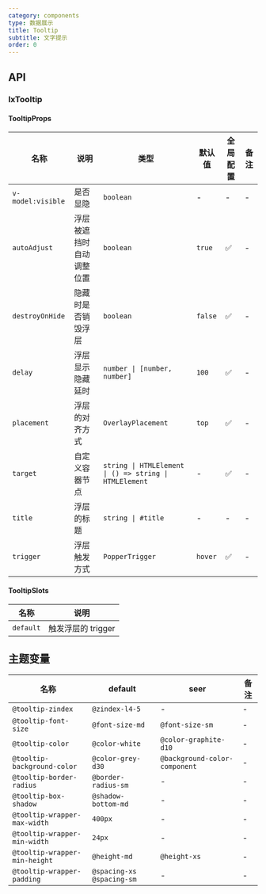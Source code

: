 ```yaml
---
category: components
type: 数据展示
title: Tooltip
subtitle: 文字提示
order: 0
---
```


## API

### IxTooltip

#### TooltipProps

| 名称 | 说明 | 类型  | 默认值 | 全局配置 | 备注 |
| --- | --- | --- | --- | --- | --- |
| `v-model:visible` | 是否显隐 | `boolean` | - | - | - |
| `autoAdjust` | 浮层被遮挡时自动调整位置 | `boolean` | `true` | ✅ | - |
| `destroyOnHide` | 隐藏时是否销毁浮层 | `boolean` | `false` | ✅ | - |
| `delay` | 浮层显示隐藏延时 | `number \| [number, number]` | `100` | ✅ | - |
| `placement` | 浮层的对齐方式 | `OverlayPlacement` | `top` | ✅ | - |
| `target` | 自定义容器节点 | `string \| HTMLElement \| () => string \| HTMLElement` | - | ✅ | - |
| `title` | 浮层的标题 | `string \| #title` | - | - | - |
| `trigger` | 浮层触发方式 | `PopperTrigger` | `hover` | ✅ | - |

#### TooltipSlots

| 名称 | 说明 |
| --- | --- |
| `default` | 触发浮层的 trigger |

<!--- insert less variable begin  --->
## 主题变量

| 名称 | default | seer | 备注 |
| --- | --- | --- | --- |
| `@tooltip-zindex` | `@zindex-l4-5` | - | - |
| `@tooltip-font-size` | `@font-size-md` | `@font-size-sm` | - |
| `@tooltip-color` | `@color-white` | `@color-graphite-d10` | - |
| `@tooltip-background-color` | `@color-grey-d30` | `@background-color-component` | - |
| `@tooltip-border-radius` | `@border-radius-sm` | - | - |
| `@tooltip-box-shadow` | `@shadow-bottom-md` | - | - |
| `@tooltip-wrapper-max-width` | `400px` | - | - |
| `@tooltip-wrapper-min-width` | `24px` | - | - |
| `@tooltip-wrapper-min-height` | `@height-md` | `@height-xs` | - |
| `@tooltip-wrapper-padding` | `@spacing-xs @spacing-sm` | - | - |
<!--- insert less variable end  --->